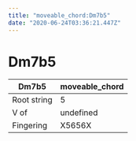 ```yaml
---
title: "moveable_chord:Dm7b5"
date: "2020-06-24T03:36:21.447Z"
---
```


# Dm7b5
Dm7b5 | moveable_chord
--- | ---
Root string | 5
V of | undefined
Fingering | X5656X
